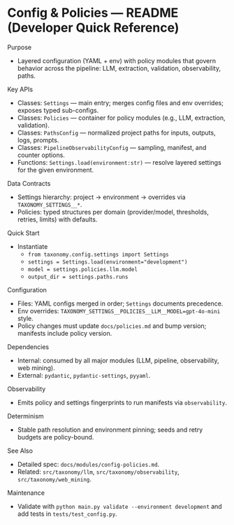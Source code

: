 # Config & Policies — README (Developer Quick Reference)

Purpose
- Layered configuration (YAML + env) with policy modules that govern behavior across the pipeline: LLM, extraction, validation, observability, paths.

Key APIs
- Classes: `Settings` — main entry; merges config files and env overrides; exposes typed sub-configs.
- Classes: `Policies` — container for policy modules (e.g., LLM, extraction, validation).
- Classes: `PathsConfig` — normalized project paths for inputs, outputs, logs, prompts.
- Classes: `PipelineObservabilityConfig` — sampling, manifest, and counter options.
- Functions: `Settings.load(environment:str)` — resolve layered settings for the given environment.

Data Contracts
- Settings hierarchy: project → environment → overrides via `TAXONOMY_SETTINGS__*`.
- Policies: typed structures per domain (provider/model, thresholds, retries, limits) with defaults.

Quick Start
- Instantiate
  - `from taxonomy.config.settings import Settings`
  - `settings = Settings.load(environment="development")`
  - `model = settings.policies.llm.model`
  - `output_dir = settings.paths.runs`

Configuration
- Files: YAML configs merged in order; `Settings` documents precedence.
- Env overrides: `TAXONOMY_SETTINGS__POLICIES__LLM__MODEL=gpt-4o-mini` style.
- Policy changes must update `docs/policies.md` and bump version; manifests include policy version.

Dependencies
- Internal: consumed by all major modules (LLM, pipeline, observability, web mining).
- External: `pydantic`, `pydantic-settings`, `pyyaml`.

Observability
- Emits policy and settings fingerprints to run manifests via `observability`.

Determinism
- Stable path resolution and environment pinning; seeds and retry budgets are policy-bound.

See Also
- Detailed spec: `docs/modules/config-policies.md`.
- Related: `src/taxonomy/llm`, `src/taxonomy/observability`, `src/taxonomy/web_mining`.

Maintenance
- Validate with `python main.py validate --environment development` and add tests in `tests/test_config.py`.

